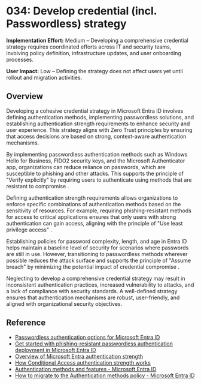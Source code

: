 # 034: Develop credential (incl. Passwordless) strategy

**Implementation Effort:** Medium – Developing a comprehensive credential strategy requires coordinated efforts across IT and security teams, involving policy definition, infrastructure updates, and user onboarding processes.

**User Impact:** Low – Defining the strategy does not affect users yet until rollout and migration activities.

## Overview

Developing a cohesive credential strategy in Microsoft Entra ID involves defining authentication methods, implementing passwordless solutions, and establishing authentication strength requirements to enhance security and user experience. This strategy aligns with Zero Trust principles by ensuring that access decisions are based on strong, context-aware authentication mechanisms.

By implementing passwordless authentication methods such as Windows Hello for Business, FIDO2 security keys, and the Microsoft Authenticator app, organizations can reduce reliance on passwords, which are susceptible to phishing and other attacks. This supports the principle of "Verify explicitly" by requiring users to authenticate using methods that are resistant to compromise .

Defining authentication strength requirements allows organizations to enforce specific combinations of authentication methods based on the sensitivity of resources. For example, requiring phishing-resistant methods for access to critical applications ensures that only users with strong authentication can gain access, aligning with the principle of "Use least privilege access" .

Establishing policies for password complexity, length, and age in Entra ID helps maintain a baseline level of security for scenarios where passwords are still in use. However, transitioning to passwordless methods wherever possible reduces the attack surface and supports the principle of "Assume breach" by minimizing the potential impact of credential compromise .

Neglecting to develop a comprehensive credential strategy may result in inconsistent authentication practices, increased vulnerability to attacks, and a lack of compliance with security standards. A well-defined strategy ensures that authentication mechanisms are robust, user-friendly, and aligned with organizational security objectives.

## Reference

* [Passwordless authentication options for Microsoft Entra ID](https://learn.microsoft.com/entra/identity/authentication/concept-authentication-passwordless)
* [Get started with phishing-resistant passwordless authentication deployment in Microsoft Entra ID](https://learn.microsoft.com/entra/identity/authentication/how-to-plan-prerequisites-phishing-resistant-passwordless-authentication)
* [Overview of Microsoft Entra authentication strength](https://learn.microsoft.com/entra/identity/authentication/concept-authentication-strengths)
* [How Conditional Access authentication strength works](https://learn.microsoft.com/entra/identity/authentication/concept-authentication-strength-how-it-works)
* [Authentication methods and features - Microsoft Entra ID](https://learn.microsoft.com/entra/identity/authentication/concept-authentication-methods)
* [How to migrate to the Authentication methods policy - Microsoft Entra ID](https://learn.microsoft.com/entra/identity/authentication/how-to-authentication-methods-manage)
